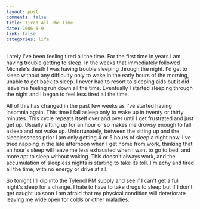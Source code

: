 ```yaml
--- 
layout: post
comments: false
title: Tired All The Time
date: 2006-5-9
link: false
categories: life
---
```

Lately I've been feeling tired all the time. For the first time in years I am having trouble getting to sleep. In the weeks that immediately followed Michele's death I was having trouble sleeping through the night. I'd get to sleep without any difficulty only to wake in the early hours of the morning, unable to get back to sleep. I never had to resort to sleeping aids but it did leave me feeling run down all the time. Eventually I started sleeping through the night and I began to feel less tired all the time.

All of this has changed in the past few weeks as I've started having insomnia again. This time I fall asleep only to wake up in twenty or thirty minutes. This cycle repeats itself over and over until I get frustrated and just get up. Usually sitting up for an hour or so makes me drowsy enough to fall asleep and not wake up. Unfortunately, between the sitting up and the sleeplessness prior I am only getting 4 or 5 hours of sleep a night now. I've tried napping in the late afternoon when I get home from work, thinking that an hour's sleep will leave me less exhausted when I want to go to bed, and more apt to sleep without waking. This doesn't always work, and the accumulation of sleepless nights is starting to take its toll. I'm achy and tired all the time, with no energy or drive at all.

So tonight I'll dip into the Tylenol PM supply and see if I can't get a full night's sleep for a change. I hate to have to take drugs to sleep but if I don't get caught up soon I am afraid that my physical condition will deteriorate leaving me wide open for colds or other maladies.
